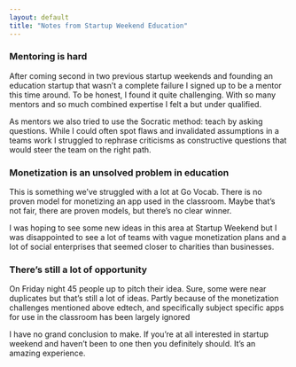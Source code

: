 ```yaml
---
layout: default
title: "Notes from Startup Weekend Education"
---
```


### Mentoring is hard

After coming second in two previous startup weekends and founding an education startup that wasn’t a complete failure I signed up to be a mentor this time around. To be honest, I found it quite challenging. With so many mentors and so much combined expertise I felt a but under qualified.

As mentors we also tried to use the Socratic method: teach by asking questions. While I could often spot flaws and invalidated assumptions in a teams work I struggled to rephrase criticisms as constructive questions that would steer the team on the right path.

### Monetization is an unsolved problem in education

This is something we’ve struggled with a lot at Go Vocab. There is no proven model for monetizing an app used in the classroom. Maybe that’s not fair, there are proven models, but there’s no clear winner.

I was hoping to see some new ideas in this area at Startup Weekend but I was disappointed to see a lot of teams with vague monetization plans and a lot of social enterprises that seemed closer to charities than businesses.

### There’s still a lot of opportunity

On Friday night 45 people up to pitch their idea. Sure, some were near duplicates but that’s still a lot of ideas. Partly because of the monetization challenges mentioned above edtech, and specifically subject specific apps for use in the classroom has been largely ignored

I have no grand conclusion to make. If you’re at all interested in startup weekend and haven’t been to one then you definitely should. It’s an amazing experience.